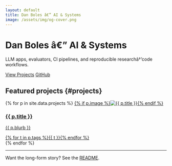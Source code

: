 ```yaml
---
layout: default
title: Dan Boles â€” AI & Systems
image: /assets/img/og-cover.png
---
```


<div class="hero">
  <h1>Dan Boles â€” AI &amp; Systems</h1>
  <p class="tagline">LLM apps, evaluators, CI pipelines, and reproducible researchâ†’code workflows.</p>
  <p class="cta-row">
    <a class="btn" href="#projects">View Projects</a>
    <a class="btn btn-secondary" href="https://github.com/dboles99">GitHub</a>
  </p>
</div>

## Featured projects {#projects}

<div class="cards">
{% for p in site.data.projects %}
  <a class="card" href="{{ p.url }}" target="_blank">
    {% if p.image %}<img src="{{ p.image }}" alt="{{ p.title }}" />{% endif %}
    <div class="card-body">
      <h3>{{ p.title }}</h3>
      <p>{{ p.blurb }}</p>
      <div class="tags">
        {% for t in p.tags %}<span class="tag">{{ t }}</span>{% endfor %}
      </div>
    </div>
  </a>
{% endfor %}
</div>

---

Want the long-form story? See the <a href="https://github.com/dboles99/dboles99.github.io#readme">README</a>.